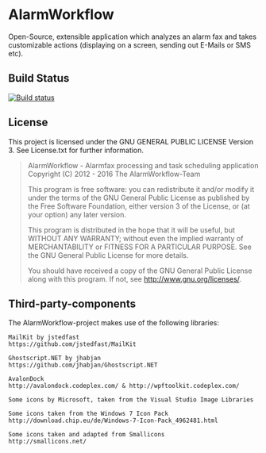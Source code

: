 # AlarmWorkflow

Open-Source, extensible application which analyzes an alarm fax and takes customizable actions (displaying on a screen, sending out E-Mails or SMS etc).

## Build Status
[![Build status](https://ci.appveyor.com/api/projects/status/f9hnd9hd302iayck/branch/master?svg=true)](https://ci.appveyor.com/project/Sil3ntF0g/alarmworkflow/branch/master)


## License

This project is licensed under the GNU GENERAL PUBLIC LICENSE Version 3. See License.txt for further information.

> AlarmWorkflow - Alarmfax processing and task scheduling application
> Copyright (C) 2012 - 2016	The AlarmWorkflow-Team
>
> This program is free software: you can redistribute it and/or modify
> it under the terms of the GNU General Public License as published by
> the Free Software Foundation, either version 3 of the License, or
> (at your option) any later version.
>
> This program is distributed in the hope that it will be useful,
> but WITHOUT ANY WARRANTY; without even the implied warranty of
> MERCHANTABILITY or FITNESS FOR A PARTICULAR PURPOSE.  See the
> GNU General Public License for more details.
>
> You should have received a copy of the GNU General Public License
> along with this program.  If not, see <http://www.gnu.org/licenses/>.

## Third-party-components

The AlarmWorkflow-project makes use of the following libraries:

    MailKit by jstedfast
    https://github.com/jstedfast/MailKit
    
    Ghostscript.NET by jhabjan
    https://github.com/jhabjan/Ghostscript.NET
	
    AvalonDock
    http://avalondock.codeplex.com/ & http://wpftoolkit.codeplex.com/
    
    Some icons by Microsoft, taken from the Visual Studio Image Libraries
    
    Some icons taken from the Windows 7 Icon Pack
    http://download.chip.eu/de/Windows-7-Icon-Pack_4962481.html
    
    Some icons taken and adapted from Smallicons 
    http://smallicons.net/
